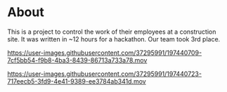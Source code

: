 # About

This is a project to control the work of their employees at a construction site. It was written in ~12 hours for a hackathon. Our team took 3rd place.



https://user-images.githubusercontent.com/37295991/197440709-7cf5bb54-f9b8-4ba3-8439-86713a733a78.mov



https://user-images.githubusercontent.com/37295991/197440723-717eecb5-3fd9-4e41-9389-ee3784ab341d.mov

